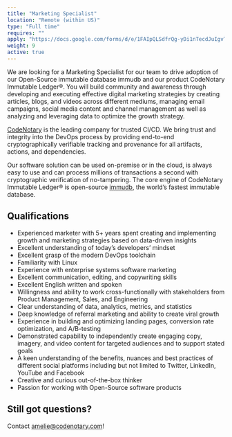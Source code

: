 ```yaml
---
title: "Marketing Specialist"
location: "Remote (within US)" 
type: "Full time" 
requires: "" 
apply: "https://docs.google.com/forms/d/e/1FAIpQLSdfrQg-yDi1nTecdJuIgvTlCqiR-3v1rZnCBZrErx8mec5GKw/viewform?usp=sf_link"
weight: 9
active: true
---
```


We are looking for a Marketing Specialist for our team to drive adoption of our Open-Source immutable database immudb and our product CodeNotary Immutable Ledger®. You will build community and awareness through developing and executing effective digital marketing strategies by creating articles, blogs, and videos across different mediums, managing email campaigns, social media content and channel management as well as analyzing and leveraging data to optimize the growth strategy.

[CodeNotary](https://codenotary.com/) is the leading company for trusted CI/CD. We bring trust and integrity into the DevOps process by providing end-to-end cryptographically verifiable tracking and provenance for all artifacts, actions, and dependencies.

Our software solution can be used on-premise or in the cloud, is always easy to use and can process millions of transactions a second with cryptographic verification of no-tampering. The core engine of CodeNotary Immutable Ledger® is open-source [immudb](https://codenotary.com/technologies/immudb/), the world’s fastest immutable database.


## Qualifications

- Experienced marketer with 5+ years spent creating and implementing growth and marketing strategies based on data-driven insights 
- Excellent understanding of today’s developers’ mindset
- Excellent grasp of the modern DevOps toolchain
- Familiarity with Linux
- Experience with enterprise systems software marketing
- Excellent communication, editing, and copywriting skills
- Excellent English written and spoken
- Willingness and ability to work cross-functionally with stakeholders from Product Management, Sales, and Engineering
- Clear understanding of data, analytics, metrics, and statistics
- Deep knowledge of referral marketing and ability to create viral growth
- Experience in building and optimizing landing pages, conversion rate optimization, and A/B-testing
- Demonstrated capability to independently create engaging copy, imagery, and video content for targeted audiences and to support stated goals
- A keen understanding of the benefits, nuances and best practices of different social platforms including but not limited to Twitter, LinkedIn, YouTube and Facebook
- Creative and curious out-of-the-box thinker
- Passion for working with Open-Source software products


## Still got questions?

Contact [amelie@codenotary.com](mailto:amelie@codenotary.com?subject=[Hiring][Marketing-Specialist])!
